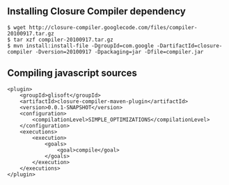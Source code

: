 ## Installing Closure Compiler dependency

	$ wget http://closure-compiler.googlecode.com/files/compiler-20100917.tar.gz
	$ tar xzf compiler-20100917.tar.gz
	$ mvn install:install-file -DgroupId=com.google -DartifactId=closure-compiler -Dversion=20100917 -Dpackaging=jar -Dfile=compiler.jar


## Compiling javascript sources

	<plugin>
		<groupId>glisoft</groupId>
		<artifactId>closure-compiler-maven-plugin</artifactId>
		<version>0.0.1-SNAPSHOT</version>
		<configuration>
			<compilationLevel>SIMPLE_OPTIMIZATIONS</compilationLevel>
		</configuration>
		<executions>
			<execution>
				<goals>
					<goal>compile</goal>
				</goals>
			</execution>
		</executions>
	</plugin>
